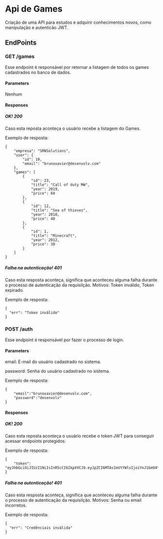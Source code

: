 # Api de Games
Criação de uma API para estudos e adquirir conhecimentos novos, como manipulação e autenticão JWT.
## EndPoints
### GET /games
Esse endpoint é responsável por retornar a listagem de todos os games cadastrados no banco de dados.
#### Parameters
Nenhum
#### Responses
##### OK! 200
Caso esta reposta aconteça o usuário recebe a listagem do Games.

Exemplo de resposta:
```
{
    "empresa": "SRNSolutions",
    "user": {
        "id": 10,
        "email": "brunoxavier@desenvolv.com"
    },
    "games": [
        {
            "id": 23,
            "title": "Call of duty MW",
            "year": 2019,
            "price": 60
        },
        {
            "id": 12,
            "title": "Sea of thieves",
            "year": 2018,
            "price": 40
        },
        {
            "id": 1,
            "title": "Minecraft",
            "year": 2012,
            "price": 30
        }
    ]
}
```
##### Falha na  autenticação! 401
Caso esta resposta aconteça, significa que aconteceu alguma falha durante o processo de autenticação da requisilção. Motivos: Token inválido, Token expirado.

Exemplo de resposta:

```
{
  "err": "Token inválido"
}
```
### POST /auth
Esse endpoint é responsável por fazer o processo de login.
#### Parameters
email: E-mail do usuário cadastrado no sistema.

password: Senha do usuário cadastrado no sistema.

Exemplo de resposta:

```
{
    "email":"brunoxavier@desenvolv.com",
    "password":"desenvolv"
}
```
#### Responses
##### OK! 200
Caso esta reposta aconteça o usuário recebe o token JWT para conseguir acessar endpoints protegidos.

Exemplo de resposta:
```
{
    "token": "eyJhbGciOiJIUzI1NiIsInR5cCI6IkpXVCJ9.eyJpZCI6MTAsImVtYWlsIjoiYnJ1bm94YXZpZXJAZGVzZW52b2x2LmNvbSIsImlhdCI6MTU5NzY5NTQ2OCwiZXhwIjoxNTk3ODY4MjY4fQ.0933Q_oYB2sC9ynDWV3XFEo9sjNvvAVFBlX4bC2HSq0"
}
```
##### Falha na  autenticação! 401
Caso esta resposta aconteça, significa que aconteceu alguma falha durante o processo de autenticação da requisilção. Motivos: Senha ou email incorretos.

Exemplo de resposta:

```
{
  "err": "Credênciais inválida"
}
```
